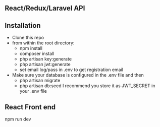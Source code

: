 ## React/Redux/Laravel API

## Installation

- Clone this repo
- from within the root directory:
    - npm install
    - composer install
    - php artisan key:generate
    - php artisan jwt:generate
    - set email log/pass in .env to get registration email
- Make sure your database is configured in the .env file and then
	- php artisan migrate
	- php artisan db:seed
I recommend you store it as JWT_SECRET in your .env file

## React Front end

npm run dev
